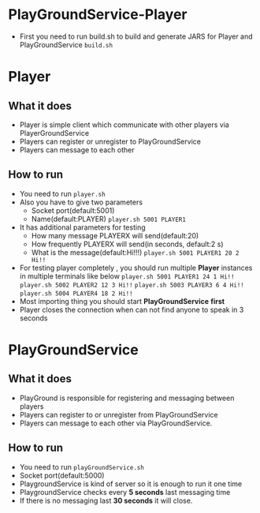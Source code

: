 # PlayGroundService-Player
* First you need to run build.sh to build and generate JARS for Player and PlayGroundService
 `build.sh`
# Player
## What it does
* Player is simple client which communicate with other players via PlayerGroundService
* Players can register  or unregister to PlayGroundService
* Players can message to each other

## How to run
* You need to run 
 `player.sh`
* Also you have to give two parameters
	* Socket port(default:5001)
	* Name(default:PLAYER)
	 `player.sh 5001 PLAYER1`
* It has additional parameters for testing
	* How many message PLAYERX will send(default:20)
	* How frequently PLAYERX will send(in seconds, default:2 s)
	*  What is the message(default:Hi!!!)
	 `player.sh 5001 PLAYER1 20 2 Hi!!`
* For testing player completely , you should run multiple **Player** instances in multiple terminals like below
	 `player.sh 5001 PLAYER1 24 1 Hi!!`
	 `player.sh 5002 PLAYER2 12 3 Hi!!`
	 `player.sh 5003 PLAYER3 6 4 Hi!!`
	 `player.sh 5004 PLAYER4 18 2 Hi!!`
* Most importing thing you should start **PlayGroundService** **first**
* Player closes the connection when can not find anyone to speak in 3 seconds

# PlayGroundService
## What it does
* PlayGround is responsible for registering and messaging between players
* Players can register to or unregister from PlayGroundService
* Players can message to each other via PlayGroundService.

## How to run
* You need to run 
 `playGroundService.sh`
* Socket port(default:5000)
* PlaygroundService is kind of server so it is enough to run it one time
* PlaygroundService checks every **5 seconds** last messaging time
* If there is no messaging last **30 seconds** it will close.
